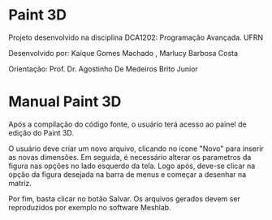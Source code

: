 # Paint 3D 
Projeto desenvolvido na disciplina DCA1202: Programação Avançada. UFRN

<p>Desenvolvido por: Kaíque Gomes Machado , Marlucy Barbosa Costa</p>
<p>Orientação: Prof. Dr. Agostinho De Medeiros Brito Junior</p>

# Manual Paint 3D

<p>Após a compilação do código fonte, o usuário terá acesso ao painel de edição do Paint 3D.</p>
<p>O usuário deve criar um novo arquivo, clicando no icone "Novo" para inserir as novas dimensões. Em seguida, é necessário alterar os parametros da figura nas opções no lado esquerdo da tela. Logo após, deve-se clicar na opção da figura desejada na barra de menus e começar a desenhar na matriz.</p>
 
<p>Por fim, basta clicar no botão Salvar. Os arquivos gerados devem ser reproduzidos por exemplo no software Meshlab.</p>
